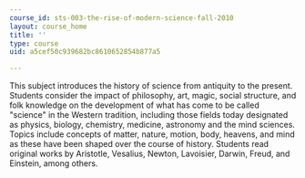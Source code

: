 ```yaml
---
course_id: sts-003-the-rise-of-modern-science-fall-2010
layout: course_home
title: ''
type: course
uid: a5cef50c939682bc8610652854b877a5

---
```

This subject introduces the history of science from antiquity to the present. Students consider the impact of philosophy, art, magic, social structure, and folk knowledge on the development of what has come to be called "science" in the Western tradition, including those fields today designated as physics, biology, chemistry, medicine, astronomy and the mind sciences. Topics include concepts of matter, nature, motion, body, heavens, and mind as these have been shaped over the course of history. Students read original works by Aristotle, Vesalius, Newton, Lavoisier, Darwin, Freud, and Einstein, among others.
